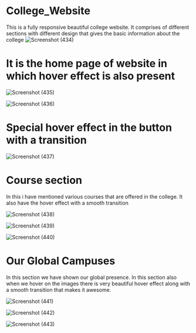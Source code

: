 # College_Website
This is a fully responsive beautiful college website. It comprises of different sections with different design that gives the basic information about the college
![Screenshot (434)](https://user-images.githubusercontent.com/58084456/192509002-29c8c58b-5c01-4e4c-b2cc-d71384695df3.png)

# It is the home page of website in which hover effect is also present
![Screenshot (435)](https://user-images.githubusercontent.com/58084456/192509163-1f5c5ba1-1d1c-4a78-a1cd-56d43bbf5ea1.png)

![Screenshot (436)](https://user-images.githubusercontent.com/58084456/192509432-9826fd2c-0399-46ca-bf7e-91fda59f3cb5.png)

# Special hover effect in the button with a transition
![Screenshot (437)](https://user-images.githubusercontent.com/58084456/192513882-a673515b-e336-4ff4-9d59-91c1020ce595.png)

# Course section
In this i have mentioned various courses that are offered in the college.
It also have the hover effect with a smooth transition

![Screenshot (438)](https://user-images.githubusercontent.com/58084456/192540456-073654c6-295f-40a6-a517-d67ec4114098.png)

![Screenshot (439)](https://user-images.githubusercontent.com/58084456/192540478-fdb0e451-3cfd-41db-9c62-a22051128046.png)


![Screenshot (440)](https://user-images.githubusercontent.com/58084456/192540510-09fb9bf8-b91c-4da4-ad4a-4fc7ab6d6dcd.png)

# Our Global Campuses
In this section we have shown our global presence.
In this section also when we hover on the images there is very beautiful hover effect along with a smooth transition that makes it awesome.

![Screenshot (441)](https://user-images.githubusercontent.com/58084456/192542279-b4ee56dc-d4df-4b84-83ae-dea09b31e442.png)

![Screenshot (442)](https://user-images.githubusercontent.com/58084456/192542301-ee624262-073e-4a46-bafa-9aba4ec0bc26.png)

![Screenshot (443)](https://user-images.githubusercontent.com/58084456/192542311-e2d07062-2af2-4b52-ab7f-e6e2ef2bc1d0.png)





